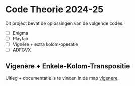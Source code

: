 # Code Theorie 2024-25
Dit project bevat de oplossingen van de volgende codes:
- [ ] Enigma
- [ ] Playfair
- [ ] Vignère + extra kolom-operatie
- [ ] ADFGVX

## Vigenère + Enkele-Kolom-Transpositie
Uitleg + documentatie is te vinden in de map [vigenere](vigenere/README.md).